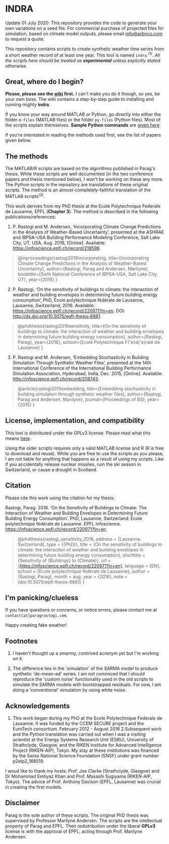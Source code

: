 <h1>INDRA</h1>

Update 01 July 2020: This repository provides the code to generate your own variations on a seed file. For commercial purchase of projected files for simulation, based on climate model outputs, please email info@arbnco.com to request a quote.

This repository contains scripts to create synthetic weather time series from a short weather record of at least one year. This tool is named `indra` <sup>(1)</sup>. _All the scripts here should be treated as **experimental** unless explicitly stated otherwise._

<h2>Great, where do I begin?</h2>

<strong>Please, please see the <a href='https://github.com/paragrastogi/SyntheticWeather/wiki'>wiki</a> first.</strong> I can't make you do it though, so yes, be your own boss. The wiki contains a step-by-step guide to installing and running mighty <b>indra</b>.

If you know your way around MATLAB or Python, go directly into either the folder `m-files` (MATLAB files) or the folder `py-files` (Python files). Most of the scripts explain themselves. **Sample Python commands** are <a href='https://github.com/paragrastogi/SyntheticWeather/wiki/Sample-Commands'>given here</a>.

If you're interested in reading the methods used first, see the list of papers given below.

<h2>The methods</h2>

The MATLAB/R scripts are based on the algorithms published in Parag's thesis. While these scripts are well documented (in the two conference papers and thesis mentioned below), I won't be working on these any more. The Python scripts in the repository are translations of these original scripts. The method is an almost-completely-faithful translation of the MATLAB scripts<sup>(2)</sup>.

This work derives from my PhD thesis at the Ecole Polytechnique Federale de Lausanne, EPFL (**Chapter 3**). The method is described in the following publications/references:

1. P. Rastogi and M. Andersen, ‘Incorporating Climate Change Predictions in the Analysis of Weather-Based Uncertainty’, presented at the ASHRAE and IBPSA-USA Building Performance Modeling Conference, Salt Lake City, UT, USA, Aug. 2016, [Online]. Available: https://infoscience.epfl.ch/record/218596. 

>@inproceedings{rastogi2016incorporating,
>  title={Incorporating Climate Change Predictions in the Analysis of Weather-Based Uncertainty},
>  author={Rastogi, Parag and Andersen, Marilyne},
>  booktitle={Sixth National Conference of IBPSA-USA, Salt Lake City, UT},
>  year={2016}
>}

2. P. Rastogi, ‘On the sensitivity of buildings to climate: the interaction of weather and building envelopes in determining future building energy consumption’, PhD, Ecole polytechnique fédérale de Lausanne, Lausanne, Switzerland, 2016. Available: https://infoscience.epfl.ch/record/220971?ln=en. DOI: http://dx.doi.org/10.5075/epfl-thesis-6881.

>@phdthesis{rastogi2016sensitivity,
>  title={On the sensitivity of buildings to climate: the interaction of weather and building envelopes in determining future building energy consumption},
>  author={Rastogi, Parag},
>  year={2016},
>  school={Ecole Polytechnique F{\'e}d{\'e}rale de Lausanne}
>}

3. P. Rastogi and M. Andersen, ‘Embedding Stochasticity in Building Simulation Through Synthetic Weather Files’, presented at the 14th International Conference of the International Building Performance Simulation Association, Hyderabad, India, Dec. 2015, [Online]. Available: http://infoscience.epfl.ch/record/208743.

>@article{rastogi2015embedding,
>  title={Embedding stochasticity in building simulation through synthetic weather files},
>  author={Rastogi, Parag and Andersen, Marilyne},
>  journal={Proceedings of BS},
>  year={2015}
>}


<h2>License, implementation, and compatibility</h2>

This tool is distributed under the GPLv3 license. Please read what this means <a href='https://en.wikipedia.org/wiki/GNU_General_Public_License'>here</a>.

Using the older scripts requires only a valid MATLAB license and R (R is free to download and reuse). While you are free to use the scripts as you please, I am not liable for anything that happens as a result of using my scripts. Like if you accidentally release nuclear missiles, ruin the ski season in Switzerland, or cause a drought in Scotland.

<h2>Citation</h2>

Please cite this work using the citation for my thesis:

Rastogi, Parag. 2016. ‘On the Sensitivity of Buildings to Climate: The Interaction of Weather and Building Envelopes in Determining Future Building Energy Consumption’. PhD, Lausanne, Switzerland: Ecole polytechnique fédérale de Lausanne. EPFL Infoscience. https://infoscience.epfl.ch/record/220971?ln=en.

>@phdthesis{rastogi_sensitivity_2016,
>	address = {Lausanne, Switzerland},
>	type = {{PhD}},
>	title = {On the sensitivity of buildings to climate: the interaction of weather and building envelopes in determining future building energy consumption},
>	shorttitle = {Sensitivity of {Buildings} to {Climate}},
>	url = {https://infoscience.epfl.ch/record/220971?ln=en},
>	language = {EN},
>	school = {Ecole polytechnique fédérale de Lausanne},
>	author = {Rastogi, Parag},
>	month = aug,
>	year = {2016},
>	note = {doi:10.5075/epfl-thesis-6881}
>}

<h2>I'm panicking/clueless</h2>

If you have questions or concerns, or notice errors, please contact me at `contact[at]paragrastogi.com`.

Happy creating fake weather!


<h2>Footnotes</h2>

1. I haven't thought up a smarmy, contrived acronym yet but I'm working on it.

2. The difference lies in the 'simulation' of the SARMA model to produce synthetic 'de-mean-ed' series. I am not convinced that I should reproduce the 'custom noise' functionality used in the old scripts to simulate the SARMA models with bootstrapped residuals. For now, I am doing a 'conventional' simulation by using white noise.

<h2>Acknowledgements</h2>

1. This work began during my PhD at the Ecole Polytechnique Federale de Lausanne. It was funded by the CCEM SECURE project and the EuroTech consortium. February 2012 - August 2016
2.Subsequent work and the Python translation was carried out when I was a visiting scientist at the Energy Systems Research Unit (ESRU), University of Strathclyde, Glasgow, and the RIKEN Institute for Advanced Intelligence Project (RIKEN-AIP), Tokyo. My stay at these institutions was financed by the Swiss National Science Foundation (SNSF) under grant number p2elp2_168519.

I woud like to thank my hosts: Prof. Joe Clarke (Strathclyde, Glasgow) and Dr Mohammad Emtiyaz Khan and Prof. Masashi Sugiyama (RIKEN-AIP, Tokyo). The advice of Prof. Anthony Davison (EPFL, Lausanne) was crucial in creating the first models.

<h2>Disclaimer</h2>

Parag is the sole author of these scripts. The original PhD thesis was supervised by Professor Marilyne Andersen. The scripts are the intellectual property of Parag and EPFL. Their redistribution under the liberal __GPLv3__ license is with the approval of EPFL, acting through Prof. Marilyne Andersen.
